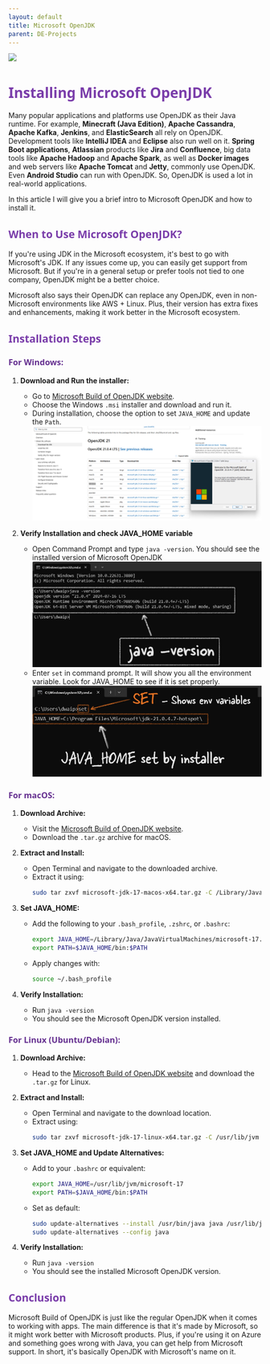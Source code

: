 ```yaml
---
layout: default
title: Microsoft OpenJDK
parent: DE-Projects
---
```


![](images/2024-08-14-14-54-10.png)

# <span style="color: #7A3DAA; font-family: Segoe UI, sans-serif;">Installing Microsoft OpenJDK</span>

Many popular applications and platforms use OpenJDK as their Java runtime. For example, **Minecraft (Java Edition)**, **Apache Cassandra**, **Apache Kafka**, **Jenkins**, and **ElasticSearch** all rely on OpenJDK. Development tools like **IntelliJ IDEA** and **Eclipse** also run well on it. **Spring Boot applications**, **Atlassian** products like **Jira** and **Confluence**, big data tools like **Apache Hadoop** and **Apache Spark**, as well as **Docker images** and web servers like **Apache Tomcat** and **Jetty**, commonly use OpenJDK. Even **Android Studio** can run with OpenJDK. So, OpenJDK is used a lot in  real-world applications.

In this article I will give you a brief intro to Microsoft OpenJDK and how to install it.

## <span style="color: #7A3DAA; font-family: Segoe UI, sans-serif;">When to Use Microsoft OpenJDK?</span>

If you're using JDK in the Microsoft ecosystem, it's best to go with Microsoft's JDK. If any issues come up, you can easily get support from Microsoft. But if you're in a general setup or prefer tools not tied to one company, OpenJDK might be a better choice.

Microsoft also says their OpenJDK can replace any OpenJDK, even in non-Microsoft environments like AWS + Linux. Plus, their version has extra fixes and enhancements, making it work better in the Microsoft ecosystem.

## <span style="color: #7A3DAA; font-family: Segoe UI, sans-serif;">Installation Steps</span>

### <span style="color: #653090; font-family: Segoe UI, sans-serif;">For Windows:</span>

1. **Download and Run the installer:**
   - Go to [Microsoft Build of OpenJDK website](https://learn.microsoft.com/en-us/java/openjdk/download).
   - Choose the Windows `.msi` installer and download and run it.
   - During installation, choose the option to set `JAVA_HOME` and update the `Path`.
    ![](images/2024-08-14-13-39-23.png)

2. **Verify Installation and check JAVA_HOME variable**
   - Open Command Prompt and type `java -version`. You should see the installed version of Microsoft OpenJDK
    ![alt text](images/2024-08-14-13-43-01.png)
    - Enter `set` in command prompt. It will show you all the environment variable. Look for JAVA_HOME to see if it is set properly.
    ![](images/2024-08-14-13-48-56.png)

### <span style="color: #653090; font-family: Segoe UI, sans-serif;">For macOS:</span>

1. **Download Archive:**
   - Visit the [Microsoft Build of OpenJDK website](https://learn.microsoft.com/en-us/java/openjdk/download).
   - Download the `.tar.gz` archive for macOS.

2. **Extract and Install:**
   - Open Terminal and navigate to the downloaded archive.
   - Extract it using:
     ```bash
     sudo tar zxvf microsoft-jdk-17-macos-x64.tar.gz -C /Library/Java/JavaVirtualMachines/
     ```

3. **Set JAVA_HOME:**
   - Add the following to your `.bash_profile`, `.zshrc`, or `.bashrc`:
     ```bash
     export JAVA_HOME=/Library/Java/JavaVirtualMachines/microsoft-17.jdk/Contents/Home
     export PATH=$JAVA_HOME/bin:$PATH
     ```
   - Apply changes with:
     ```bash
     source ~/.bash_profile
     ```

4. **Verify Installation:**
   - Run `java -version`
   - You should see the Microsoft OpenJDK version installed.

### <span style="color: #653090; font-family: Segoe UI, sans-serif;">For Linux (Ubuntu/Debian):</span>

1. **Download Archive:**
   - Head to the [Microsoft Build of OpenJDK website](https://learn.microsoft.com/en-us/java/openjdk/download) and download the `.tar.gz` for Linux.

2. **Extract and Install:**
   - Open Terminal and navigate to the download location.
   - Extract using:
     ```bash
     sudo tar zxvf microsoft-jdk-17-linux-x64.tar.gz -C /usr/lib/jvm
     ```

3. **Set JAVA_HOME and Update Alternatives:**
   - Add to your `.bashrc` or equivalent:
     ```bash
     export JAVA_HOME=/usr/lib/jvm/microsoft-17
     export PATH=$JAVA_HOME/bin:$PATH
     ```
   - Set as default:
     ```bash
     sudo update-alternatives --install /usr/bin/java java /usr/lib/jvm/microsoft-17/bin/java 1
     sudo update-alternatives --config java
     ```

4. **Verify Installation:**
   - Run `java -version`
   - You should see the installed Microsoft OpenJDK version.

## <span style="color: #7A3DAA; font-family: Segoe UI, sans-serif;">Conclusion</span>

Microsoft Build of OpenJDK is just like the regular OpenJDK when it comes to working with apps. The main difference is that it's made by Microsoft, so it might work better with Microsoft products. Plus, if you're using it on Azure and something goes wrong with Java, you can get help from Microsoft support. In short, it's basically OpenJDK with Microsoft's name on it.